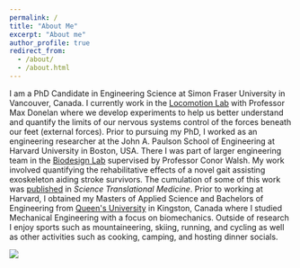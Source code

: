 ```yaml
---
permalink: /
title: "About Me"
excerpt: "About me"
author_profile: true
redirect_from: 
  - /about/
  - /about.html
---
```


I am a PhD Candidate in Engineering Science at Simon Fraser University in Vancouver, Canada. I currently work in the [Locomotion Lab](https://sfulocomotionlab.github.io/#intro) with Professor Max Donelan where we develop experiments to help us better understand and quantify the limits of our nervous systems control of the forces beneath our feet (external forces). Prior to pursuing my PhD, I worked as an engineering researcher at the John A. Paulson School of Engineering at Harvard University in Boston, USA. There I was part of larger engineering team in the [Biodesign Lab](https://biodesign.seas.harvard.edu/) supervised by Professor Conor Walsh. My work involved quantifying the rehabilitative effects of a novel gait assisting exoskeleton aiding stroke survivors. The cumulation of some of this work was [published](publications) in *Science Translational Medicine*. Prior to working at Harvard, I obtained my Masters of Applied Science and Bachelors of Engineering from [Queen's University](https://www.queensu.ca) in Kingston, Canada where I studied Mechanical Engineering with a focus on biomechanics. Outside of research I enjoy sports such as mountaineering, skiing, running, and cycling as well as other activities such as cooking, camping, and hosting dinner socials. 

<img src="{{https://https://pkudzia.github.io/}}/images/exosuit.png" style="display: block; margin: auto;" />






